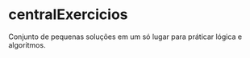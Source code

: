 # centralExercicios
Conjunto de pequenas soluções em um só lugar para práticar lógica e algoritmos.
